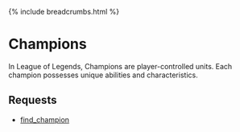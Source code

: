 {% include breadcrumbs.html %}


# Champions
In League of Legends, Champions are player-controlled units. Each champion possesses unique abilities and characteristics. 

## Requests
* [find_champion](find_champion.md)
